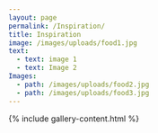 ```yaml
---
layout: page
permalink: /Inspiration/
title: Inspiration
image: /images/uploads/food1.jpg
text:
  - text: image 1
  - text: Image 2
Images:
  - path: /images/uploads/food2.jpg
  - path: /images/uploads/food3.jpg
---
```

 
{% include gallery-content.html %}
